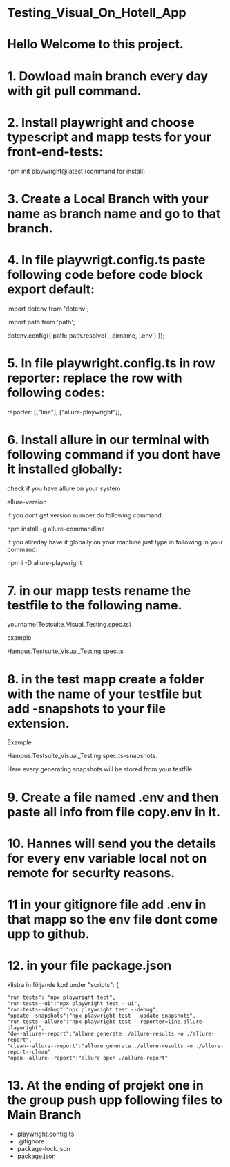 # Testing_Visual_On_Hotell_App

# Hello Welcome to this project. 

# 1. Dowload main branch every day with git pull command.

# 2. Install playwright and choose typescript and mapp tests for your front-end-tests:

npm init playwright@latest (command for install)

# 3. Create a Local Branch with your name as branch name and go to that branch.

# 4. In file playwrigt.config.ts paste following code before code block export default:

import dotenv from 'dotenv';

import path from 'path';

dotenv.config({ path: path.resolve(__dirname, '.env') });

# 5. In file playwright.config.ts in row reporter: replace the row with following codes: 

reporter: [["line"], ["allure-playwright"]],

# 6. Install allure in our terminal with following command if you dont have it installed globally: 

check if you have allure on your system 

allure-version 

if you dont get version number do following command: 

npm install -g allure-commandline

if you allreday have it globally on your machine just type in following in your command: 

npm i -D allure-playwright


# 7. in our mapp tests rename the testfile to the following name.

yourname(Testsuite_Visual_Testing.spec.ts)

example 

Hampus.Testsuite_Visual_Testing.spec.ts

# 8. in the test mapp create a folder with the name of your testfile but add -snapshots to your file extension.

Example 

Hampus.Testsuite_Visual_Testing.spec.ts-snapshots.

Here every generating snapshots will be stored from your testfile. 

# 9. Create a file named .env and then paste all info from file copy.env in it. 

# 10. Hannes will send you the details for every env variable local not on remote for security reasons. 

# 11 in your gitignore file add .env in that mapp so the env file dont come upp to github.

# 12. in your file package.json

klistra in följande kod under "scripts": {

    "run-tests": "npx playwright test",
    "run-tests--ui":"npx playwright test --ui",
    "run-tests--debug":"npx playwright test --debug",
    "update--snapshots":"npx playwright test --update-snapshots",
    "run-tests--allure":"npx playwright test --reporter=line,allure-playwright",
    "do--allure--report":"allure generate ./allure-results -o ./allure-report",
    "clean--allure--report":"allure generate ./allure-results -o ./allure-report--clean",
    "open--allure--report":"allure open ./allure-report"



# 13. At the ending of projekt one in the group push upp following files to Main Branch

 - playwright.config.ts
 - .gitignore
 - package-lock.json
 - package.json
   












     

     
       

